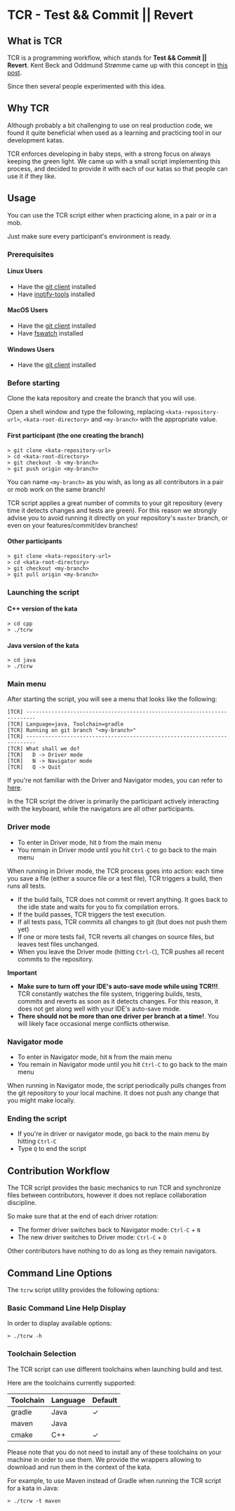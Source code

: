 # TCR - Test && Commit || Revert

## What is TCR

TCR is a programming workflow, which stands for **Test && Commit || Revert**.
Kent Beck and Oddmund Strømme came up with this concept in [this post](https://medium.com/@kentbeck_7670/test-commit-revert-870bbd756864).

Since then several people experimented with this idea.

## Why TCR

Although probably a bit challenging to use on real production code, we found it quite beneficial when
used as a learning and practicing tool in our development katas.

TCR enforces developing in baby steps, with a strong focus on always keeping the green light.
We came up with a small script implementing this process, and decided to provide it with each
of our katas so that people can use it if they like.

## Usage

You can use the TCR script either when practicing alone, in a pair or in a mob.

Just make sure every participant's environment is ready.

### Prerequisites

#### Linux Users

- Have the [git client](https://git-scm.com/downloads) installed
- Have [inotify-tools](https://github.com/inotify-tools/inotify-tools/wiki) installed

#### MacOS Users

- Have the [git client](https://git-scm.com/downloads) installed
- Have [fswatch](https://emcrisostomo.github.io/fswatch/getting.html) installed

#### Windows Users

- Have the [git client](https://git-scm.com/downloads) installed

### Before starting

Clone the kata repository and create the branch that you will use.

Open a shell window and type the following,
replacing `<kata-repository-url>`, `<kata-root-directory>` and `<my-branch>`
with the appropriate value.

#### First participant (the one creating the branch)

```shell
> git clone <kata-repository-url>
> cd <kata-root-directory> 
> git checkout -b <my-branch>
> git push origin <my-branch>
```

You can name `<my-branch>` as you wish, as long as all contributors in a pair or mob work on the same branch!

TCR script applies a great number of commits to your git repository (every time it detects changes and tests are green).
For this reason we strongly advise you to avoid running it directly on your repository's `master` branch,
or even on your features/commit/dev branches!

#### Other participants

```shell
> git clone <kata-repository-url>
> cd <kata-root-directory> 
> git checkout <my-branch>
> git pull origin <my-branch>
```

### Launching the script

#### C++ version of the kata

```shell
> cd cpp
> ./tcrw
```
#### Java version of the kata

```shell
> cd java
> ./tcrw
```

### Main menu

After starting the script, you will see a menu that looks like the following:

```shell
[TCR] -------------------------------------------------------------------------
[TCR] Language=java, Toolchain=gradle
[TCR] Running on git branch "<my-branch>"
[TCR] -------------------------------------------------------------------------
[TCR] What shall we do?
[TCR]   D -> Driver mode
[TCR]   N -> Navigator mode
[TCR]   Q -> Quit
```

If you're not familiar with the Driver and Navigator modes,
you can refer to [here](https://mobprogramming.org/mob-programming-basics/).

In the TCR script the driver is primarily the participant actively interacting with the keyboard,
while the navigators are all other participants.

### Driver mode

- To enter in Driver mode, hit `D` from the main menu
- You remain in Driver mode until you hit `Ctrl-C` to go back to the main menu

When running in Driver mode, the TCR process goes into action:
each time you save a file (either a source file or a test file), TCR triggers
a build, then runs all tests.

- If the build fails, TCR does not commit or revert anything. It goes back to the
  idle state and waits for you to fix compilation errors.
- If the build passes, TCR triggers the test execution.
- If all tests pass, TCR commits all changes to git (but does not push them yet)
- If one or more tests fail, TCR reverts all changes on source files, but leaves
  test files unchanged.
- When you leave the Driver mode (hitting `Ctrl-C`), TCR pushes all recent commits
  to the repository.

__Important__

- __Make sure to turn off your IDE's auto-save mode while using TCR!!!__.
  TCR constantly watches the file system, triggering builds,
  tests, commits and reverts as soon as it detects changes.
  For this reason, it does not get along well with your IDE's auto-save mode. 
- __There should not be more than one driver per branch at a time!__.
  You will likely face occasional merge conflicts otherwise.

### Navigator mode

- To enter in Navigator mode, hit `N` from the main menu
- You remain in Navigator mode until you hit `Ctrl-C` to go back to the main menu

When running in Navigator mode, the script periodically pulls changes from the git repository
to your local machine. It does not push any change that you might make locally.

### Ending the script

- If you're in driver or navigator mode, go back to the main menu by hitting `Ctrl-C`
- Type `Q` to end the script

## Contribution Workflow

The TCR script provides the basic mechanics to run TCR and synchronize files between contributors,
however it does not replace collaboration discipline.

So make sure that at the end of each driver rotation:

- The former driver switches back to Navigator mode: `Ctrl-C` + `N`
- The new driver switches to Driver mode: `Ctrl-C` + `D`

Other contributors have nothing to do as long as they remain navigators.

## Command Line Options

The `tcrw` script utility provides the following options:

### Basic Command Line Help Display

In order to display available options:

```shell
> ./tcrw -h
```

### Toolchain Selection

The TCR script can use different toolchains when launching build and test.

Here are the toolchains currently supported:

| Toolchain | Language | Default |
| --- | --- | --- |
| gradle | Java | &check; |
| maven | Java | |
| cmake | C++ | &check; |

Please note that you do not need to install any of these toolchains on your machine in order to use them.
We provide the wrappers allowing to download and run them in the context of the kata.

For example, to use Maven instead of Gradle when running the TCR script for a kata in Java:

```shell
> ./tcrw -t maven
```
